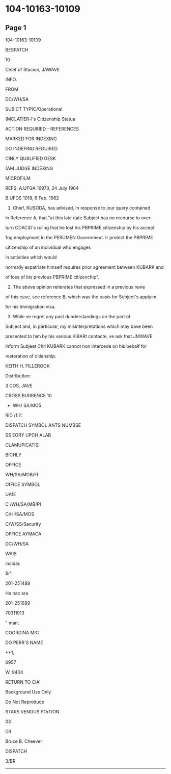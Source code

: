 # 104-10163-10109

## Page 1

104-10163-10109

BESPATCH

10

Chief of Stacion, JAWAVE

INFO.

FROM

DC/WH/SA

SUBICT TYPIC/Operational

(MCLATIER-l's Cltizenship Statua

ACTION REQUIRED - REFERENCES

MARKED FOR INDEXING

DO INDEFING REGUIRED

CINLY QUALIFIED DESK

(AM JUDGE INDEXING

MICROFILM

REFS: A.UFGA 16973, 24 July 1964

B.UFGS 1018, 6 Feb. 1962

1. Chief, KUSODA, has advised, In response to jour query contained

In Reference A, that "at this late date Subject has no recourse to over-

turn ODACID's ruling that he lost his PBPRIME citizenship by his accept

1ng employment in the PERUMEN Governmeut. Ir protect the PBPRIME

citizenship of an individual who engages

in activities which would

normally expatriate himself requires prior agreement between KUBARK and

of loss of bis previous PBPRIME citizenchip".

2. The above opinion reiterates that expressed in a previous revie

of this case, see reference B, which was the basis for Subject's applyim

for his Immigration visa.

3. While ve regret any past dunderstandings on the part of

Subject and, in particular, my misinterpretations which may bave been

presented to him by his various KIBARt contacte, ve ask that JMWAVE

Inform Subjeet Chit KUBARK cannot non intercede on his bebalf for

restoration of citianship.

KEITH H. FILLEROOK

Distrlbutlon:

3 COS, JAVE

CROSS BURRENCE 10

- WH/ SA/MO5

RID /1:?:

DISPATCH SYMBOL ANTS NUMBSE

SS EORY UPCH ALAB

CLAMUPICATISI

BICHLY

OFFICE

WH/SA/MOB/FI

OfFICE SYMBOL

UAfE

C /WH/SA/MB/PI

C/Hi/SA/MOS

C/W/SS/Sacurity

OFFICE AYMACA

DC/WH/SA

WAIS

incidai:

$r':

201-251489

He nac ara

201-251689

70311913

" man.

COORDINA MIG

DO PERR'S NAME

**1,

6957

W. 9404

RETURN TO CIA'

Background Use Only

Do Not Reproduce

STARS VENOUS POrTION

03

D3

Bruce B. Cheever

DISPATCH

3/BR

---

